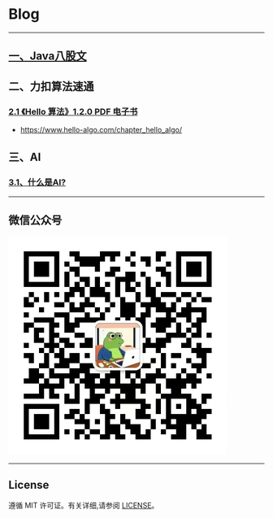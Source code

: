 # Blog
---

## [一、Java八股文](Java_Interview_Questions.md)
## 二、力扣算法速通
### [2.1 《Hello 算法》1.2.0 PDF 电子书](docs/hello-algo_1.2.0_zh_java.pdf)
   -  https://www.hello-algo.com/chapter_hello_algo/
## 三、AI
###  [3.1、什么是AI?]()

---
## 微信公众号

![](pictures/公众号二维码.jpg)

---
## License
遵循 MIT 许可证。有关详细,请参阅 [LICENSE](LICENSE)。
